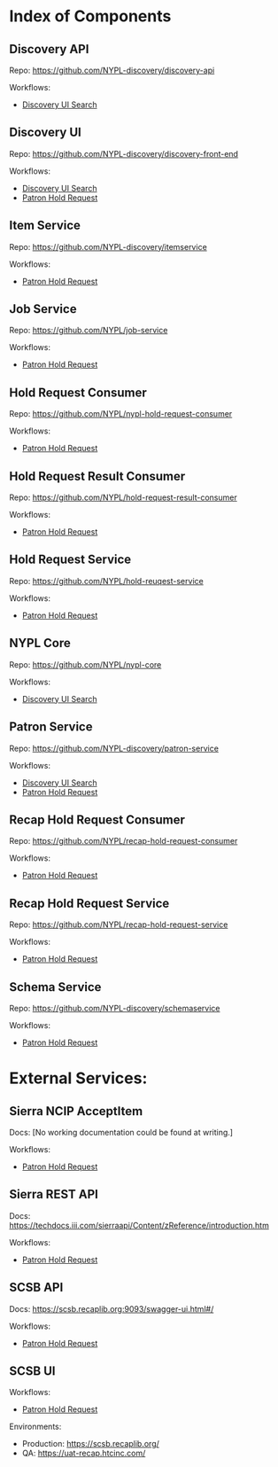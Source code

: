 # Index of Components

## Discovery API

Repo: https://github.com/NYPL-discovery/discovery-api

Workflows:
 * [Discovery UI Search](workflows/discovery_ui_search.md)

## Discovery UI

Repo: https://github.com/NYPL-discovery/discovery-front-end

Workflows:
 * [Discovery UI Search](workflows/discovery_ui_search.md)
 * [Patron Hold Request](workflows/patron_hold_request.md)

## Item Service

Repo: https://github.com/NYPL-discovery/itemservice

Workflows:
 * [Patron Hold Request](workflows/patron_hold_request.md)

## Job Service

Repo: https://github.com/NYPL/job-service

Workflows:
 * [Patron Hold Request](workflows/patron_hold_request.md)

## Hold Request Consumer

Repo: https://github.com/NYPL/nypl-hold-request-consumer

Workflows:
 * [Patron Hold Request](workflows/patron_hold_request.md)

## Hold Request Result Consumer

Repo: https://github.com/NYPL/hold-request-result-consumer

Workflows:
 * [Patron Hold Request](workflows/patron_hold_request.md)

## Hold Request Service

Repo: https://github.com/NYPL/hold-reuqest-service

Workflows:
 * [Patron Hold Request](workflows/patron_hold_request.md)

## NYPL Core

Repo: https://github.com/NYPL/nypl-core

Workflows:
 * [Discovery UI Search](workflows/discovery_ui_search.md)

## Patron Service

Repo: https://github.com/NYPL-discovery/patron-service

Workflows:
 * [Discovery UI Search](workflows/discovery_ui_search.md)
 * [Patron Hold Request](workflows/patron_hold_request.md)

## Recap Hold Request Consumer

Repo: https://github.com/NYPL/recap-hold-request-consumer

Workflows:
 * [Patron Hold Request](workflows/patron_hold_request.md)

## Recap Hold Request Service

Repo: https://github.com/NYPL/recap-hold-request-service

Workflows:
 * [Patron Hold Request](workflows/patron_hold_request.md)

## Schema Service

Repo: https://github.com/NYPL-discovery/schemaservice

Workflows:
 * [Patron Hold Request](workflows/patron_hold_request.md)

# External Services:

## Sierra NCIP AcceptItem

Docs: [No working documentation could be found at writing.]

Workflows:
 * [Patron Hold Request](workflows/patron_hold_request.md)

## Sierra REST API

Docs: https://techdocs.iii.com/sierraapi/Content/zReference/introduction.htm

Workflows:
 * [Patron Hold Request](workflows/patron_hold_request.md)

## SCSB API

Docs: https://scsb.recaplib.org:9093/swagger-ui.html#/

Workflows:
 * [Patron Hold Request](workflows/patron_hold_request.md)

## SCSB UI

Workflows:
 * [Patron Hold Request](workflows/patron_hold_request.md)

Environments:
  * Production: https://scsb.recaplib.org/
  * QA: https://uat-recap.htcinc.com/
